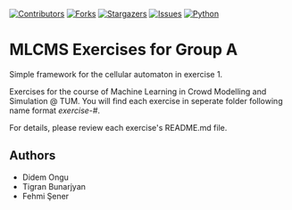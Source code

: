[![Contributors][contributors-shield]][contributors-url]
[![Forks][forks-shield]][forks-url]
[![Stargazers][stars-shield]][stars-url]
[![Issues][issues-shield]][issues-url]
[![Python][Python]][python-url]


# MLCMS Exercises for Group A

Simple framework for the cellular automaton in exercise 1.

Exercises for the course of Machine Learning in Crowd Modelling and Simulation @ TUM. You will find each exercise in seperate folder following name format *exercise-#*.

For details, please review each exercise's README.md file.

## Authors

- Didem Ongu 
- Tigran Bunarjyan
- Fehmi Şener

[contributors-shield]: https://img.shields.io/github/contributors/othneildrew/Best-README-Template.svg?style=for-the-badge
[contributors-url]: https://github.com/fehmisener/MLCMS-praktikum/graphs/contributors

[forks-shield]: https://img.shields.io/github/forks/othneildrew/Best-README-Template.svg?style=for-the-badge
[forks-url]: https://github.com/fehmisener/MLCMS-praktikum/network/members

[stars-shield]: https://img.shields.io/github/stars/othneildrew/Best-README-Template.svg?style=for-the-badge
[stars-url]: https://github.com/fehmisener/MLCMS-praktikum/stargazers

[issues-shield]: https://img.shields.io/github/issues/othneildrew/Best-README-Template.svg?style=for-the-badge
[issues-url]: https://github.com/fehmisener/MLCMS-praktikum/issues

[Python]: https://img.shields.io/badge/python-3670A0?style=for-the-badge&logo=python&logoColor=ffdd54
[python-url]: https://www.python.org/